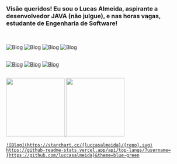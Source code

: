 ### Visão queridos! Eu sou o Lucas Almeida, aspirante a desenvolvedor JAVA (não julgue), e nas horas vagas, estudante de Engenharia de Software!



<div style="display: inline_block"><br>


  ![Blog](https://img.shields.io/badge/Java-ED8B00?style=for-the-badge&logo=openjdk&logoColor=white)
  ![Blog](https://img.shields.io/badge/Spring-6DB33F?style=for-the-badge&logo=spring&logoColor=white)
  ![Blog](https://img.shields.io/badge/SQL-4285F4?style=for-the-badge&logo=mysql&logoColor=white)
  ![Blog](https://img.shields.io/badge/Kotlin-0095D5?&style=for-the-badge&logo=kotlin&logoColor=white)

</div>

##

<div> 
  
  [![Blog](https://img.shields.io/badge/Instagram-E4405F?style=for-the-badge&logo=instagram&logoColor=white)](https://www.instagram.com/lucasallmeida.dev)
  [![Blog](https://img.shields.io/badge/Gmail-D14836?style=for-the-badge&logo=gmail&logoColor=white)](mailto:lucaskroos8@gmail.com)
  [![Blog](https://img.shields.io/badge/LinkedIn-0077B5?style=for-the-badge&logo=linkedin&logoColor=white)](https://www.linkedin.com/in/lucas-almeida-0b55/)
  
</div>

##

<div>
  <a href="https://github.com/luccasalmeida">
    <img height="160em" src="https://github-readme-stats.vercel.app/api?username=luccasallmeida&show_icons=true&theme=dracula&include_all_commits=true&count_private=true"/>
    <img height="160em" src="https://github-readme-stats.vercel.app/api/top-langs/?username=luccasallmeida&layout=compact&langs_count=16&theme=dracula"/>

    ![Blog](https://starchart.cc/{luccasalmeida}/{repo}.svg)
	https://github-readme-stats.vercel.app/api/top-langs/?username={https://github.com/luccasalmeida}&theme=blue-green

</div>

